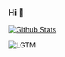 ### Hi 👋

[![Github Stats](https://github-readme-stats.vercel.app/api?username=becky2sawyer&count_private=true&theme=dark)](https://github.com/anuraghazra/github-readme-stats)

![LGTM](https://i.lgtm.fun/1tz6.gif)
